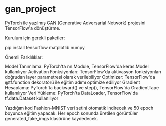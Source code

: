 # gan_project

PyTorch ile yazılmış GAN (Generative Adversarial Network) projesini TensorFlow'a dönüştürme.

Kurulum için gerekli paketler:

pip install tensorflow matplotlib numpy

Önemli Farklılıklar:

Model Tanımlama: PyTorch'ta nn.Module, TensorFlow'da keras.Model kullanılıyor
Activation Fonksiyonları: TensorFlow'da aktivasyon fonksiyonları doğrudan layer parametresi olarak verilebiliyor
Optimizer: TensorFlow'da @tf.function dekoratörü ile eğitim adımı optimize ediliyor
Gradient Hesaplama: PyTorch'ta backward() ve step(), TensorFlow'da GradientTape kullanılıyor
Veri Yükleme: PyTorch'ta DataLoader, TensorFlow'da tf.data.Dataset kullanılıyor

Yazdığım kod Fashion-MNIST veri setini otomatik indirecek ve 50 epoch boyunca eğitim yapacak.
Her epoch sonunda üretilen görüntüler generated_fake_imgs klasörüne kaydedecek.
